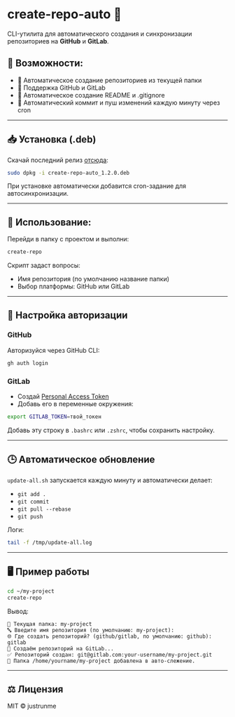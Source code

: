 # create-repo-auto 🚀

CLI-утилита для автоматического создания и синхронизации репозиториев на **GitHub** и **GitLab**.

## 🌟 Возможности:

- 📁 Автоматическое создание репозиториев из текущей папки
- 🚀 Поддержка GitHub и GitLab
- 📄 Автоматическое создание README и .gitignore
- 🔄 Автоматический коммит и пуш изменений каждую минуту через cron

---

## 📥 Установка (.deb)

Скачай последний релиз [отсюда](https://github.com/YOUR_USERNAME/create-repo/releases):

```bash
sudo dpkg -i create-repo-auto_1.2.0.deb
```

При установке автоматически добавится cron-задание для автосинхронизации.

---

## 🚀 Использование:

Перейди в папку с проектом и выполни:

```bash
create-repo
```

Скрипт задаст вопросы:

- Имя репозитория (по умолчанию название папки)
- Выбор платформы: GitHub или GitLab

---

## 🔑 Настройка авторизации

### GitHub

Авторизуйся через GitHub CLI:

```bash
gh auth login
```

### GitLab

- Создай [Personal Access Token](https://gitlab.com/-/profile/personal_access_tokens)
- Добавь его в переменные окружения:

```bash
export GITLAB_TOKEN=твой_токен
```

Добавь эту строку в `.bashrc` или `.zshrc`, чтобы сохранить настройку.

---

## 🕒 Автоматическое обновление

`update-all.sh` запускается каждую минуту и автоматически делает:

- `git add .`
- `git commit`
- `git pull --rebase`
- `git push`

Логи:

```bash
tail -f /tmp/update-all.log
```

---

## 🖥️ Пример работы

```bash
cd ~/my-project
create-repo
```

Вывод:

```
📁 Текущая папка: my-project
🔤 Введите имя репозитория (по умолчанию: my-project):
🌐 Где создать репозиторий? (github/gitlab, по умолчанию: github): gitlab
📡 Создаём репозиторий на GitLab...
✅ Репозиторий создан: git@gitlab.com:your-username/my-project.git
📝 Папка /home/yourname/my-project добавлена в авто-слежение.
```

---

## ⚖️ Лицензия

MIT © justrunme
